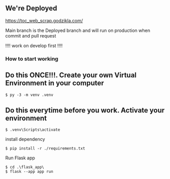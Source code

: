 <h2>We're Deployed</h2>
<a href="https://toc_web_scrap.godzikla.com/">https://toc_web_scrap.godzikla.com/</a>
<p>Main branch is the Deployed branch and will run on production when commit and pull request</p>
<p>!!!! work on develop first !!!!</p>

<h3>How to start working</h3>

<h2>Do this ONCE!!!. Create your own Virtual Environment in your computer</h2>

```
$ py -3 -m venv .venv
```

<h2>Do this everytime before you work. Activate your environment</h2>

```
$ .venv\Scripts\activate
```

<p>install dependency</p>

```
$ pip install -r ./requirements.txt
```

<p>Run Flask app</p>

```
$ cd .\flask_app\
$ flask --app app run
```
